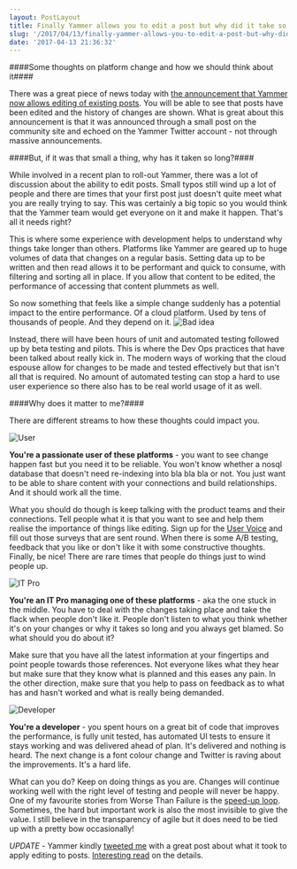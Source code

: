 ```yaml
---
layout: PostLayout
title: Finally Yammer allows you to edit a post but why did it take so long?
slug: '/2017/04/13/finally-yammer-allows-you-to-edit-a-post-but-why-did-it-take-so-long-2'
date: '2017-04-13 21:36:32'
---
```


####Some thoughts on platform change and how we should think about it####

There was a great piece of news today with [the announcement that Yammer now allows editing of existing posts](https://techcommunity.microsoft.com/t5/Yammer-Blog/Edit-Post-is-Here/ba-p/61461). You will be able to see that posts have been edited and the history of changes are shown. What is great about this announcement is that it was announced through a small post on the community site and echoed on the Yammer Twitter account - not through massive announcements.

####But, if it was that small a thing, why has it taken so long?####

While involved in a recent plan to roll-out Yammer, there was a lot of discussion about the ability to edit posts. Small typos still wind up a lot of people and there are times that your first post just doesn't quite meet what you are really trying to say. This was certainly a big topic so you would think that the Yammer team would get everyone on it and make it happen. That's all it needs right?

This is where some experience with development helps to understand why things take longer than others. Platforms like Yammer are geared up to huge volumes of data that changes on a regular basis. Setting data up to be written and then read allows it to be performant and quick to consume, with filtering and sorting all in place. If you allow that content to be edited, the performance of accessing that content plummets as well.

So now something that feels like a simple change suddenly has a potential impact to the entire performance. Of a cloud platform. Used by tens of thousands of people. And they depend on it.
![Bad idea](http://funny-pictures-blog.com/wp-content/uploads/2013/12/Bad-idea_3.jpg)

Instead, there will have been hours of unit and automated testing followed up by beta testing and pilots. This is where the Dev Ops practices that have been talked about really kick in. The modern ways of working that the cloud espouse allow for changes to be made and tested effectively but that isn't all that is required. No amount of automated testing can stop a hard to use user experience so there also has to be real world usage of it as well.

####Why does it matter to me?####

There are different streams to how these thoughts could impact you.

![User](/images/2017/04/Photo-Android-Smartphone-Phone-User-Instagram-634069-1.jpg)

**You're a passionate user of these platforms** - you want to see change happen fast but you need it to be reliable. You won't know whether a nosql database that doesn't need re-indexing into bla bla bla or not. You just want to be able to share content with your connections and build relationships. And it should work all the time.

What you should do though is keep talking with the product teams and their connections. Tell people what it is that you want to see and help them realise the importance of things like editing. Sign up for the [User Voice](https://yammer.uservoice.com/) and fill out those surveys that are sent round. When there is some A/B testing, feedback that you like or don't like it with some constructive thoughts. Finally, be nice! There are rare times that people do things just to wind people up.

![IT Pro](/images/2017/04/laptop-1.jpeg)

**You're an IT Pro managing one of these platforms** - aka the one stuck in the middle. You have to deal with the changes taking place and take the flack when people don't like it. People don't listen to what you think whether it's on your changes or why it takes so long and you always get blamed. So what should you do about it?

Make sure that you have all the latest information at your fingertips and point people towards those references. Not everyone likes what they hear but make sure that they know what is planned and this eases any pain. In the other direction, make sure that you help to pass on feedback as to what has and hasn't worked and what is really being demanded.

![Developer](/images/2017/04/7643288084_09053952da_b-1.jpg)

**You're a developer** - you spent hours on a great bit of code that improves the performance, is fully unit tested, has automated UI tests to ensure it stays working and was delivered ahead of plan. It's delivered and nothing is heard. The next change is a font colour change and Twitter is raving about the improvements. It's a hard life.

What can you do? Keep on doing things as you are. Changes will continue working well with the right level of testing and people will never be happy. One of my favourite stories from Worse Than Failure is the [speed-up loop](http://thedailywtf.com/articles/The-Speedup-Loop). Sometimes, the hard but important work is also the most invisible to give the value. I still believe in the transparency of agile but it does need to be tied up with a pretty bow occasionally!

_UPDATE_ - Yammer kindly [tweeted me](https://twitter.com/Yammer/status/852643424130007040) with a great post about what it took to apply editing to posts. [Interesting read](https://techcommunity.microsoft.com/t5/Yammer/Why-is-Editing-Messages-So-Complex/td-p/28340) on the details.
